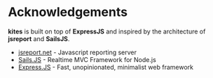 # Acknowledgements

**kites** is built on top of **ExpressJS** and inspired by the architecture of **jsreport** and **SailsJS**.

* [jsreport.net](https://jsreport.net/) - Javascript reporting server
* [Sails.JS](https://sailsjs.com/) - Realtime MVC Framework for Node.js
* [Express.JS](https://expressjs.com/) - Fast, unopinionated, minimalist web framework

